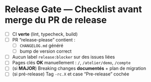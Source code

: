 # Release Gate — Checklist avant merge du PR de release

- [ ] CI **verte** (lint, typecheck, build)
- [ ] PR “release-please” contient :
  - [ ] `CHANGELOG.md` généré
  - [ ] bump de version correct
- [ ] Aucun label `release:blocker` sur des issues liées
- [ ] Pages clés **OK** manuellement : `/`, `/atelier/demo`, `/compte`
- [ ] (si **MAJOR**) Breaking changes **documentés** + plan de migration
- [ ] (si pré-release) Tag `-rc.X` et case “Pre-release” cochée
